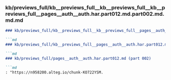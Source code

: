 ### kb/previews_full/kb__previews_full__kb__previews_full__kb__previews_full__pages__auth__auth.har.part012.md.part002.md.md.md

```md
### kb/previews_full/kb__previews_full__kb__previews_full__pages__auth__auth.har.part012.md.part002.md.md

```md
### kb/previews_full/kb__previews_full__pages__auth__auth.har.part012.md.part002.md

```md
### kb/previews_full/pages__auth__auth.har.part012.md (part 002)

```md
: "https://n958200.alteg.io/chunk-KO722YSM.
```

```

```

```

```
